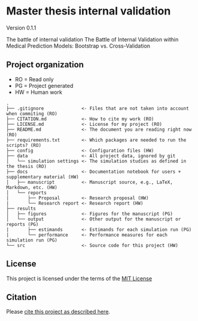 # Master thesis internal validation

Version 0.1.1

The battle of internal validation The Battle of Internal Validation within Medical Prediction Models: Bootstrap vs. Cross-Validation


## Project organization
* RO = Read only
* PG = Project generated
* HW = Human work

```
.
├── .gitignore              <- Files that are not taken into account when commiting (RO)
├── CITATION.md             <- How to cite my work (RO)
├── LICENSE.md              <- License for my project (RO)
├── README.md               <- The document you are reading right now (RO)
├── requirements.txt        <- Which packages are needed to run the scripts? (RO)
├── config                  <- Configuration files (HW)
├── data                    <- All project data, ignored by git
│   └── simulation settings <- The simulation studies as defined in the thesis (RO)
├── docs                    <- Documentation notebook for users + supplementary material (HW)
│   ├── manuscript          <- Manuscript source, e.g., LaTeX, Markdown, etc. (HW)
│   └── reports             
|       ├── Proposal        <- Research proposal (HW)
|       └── Research report <- Research report (HW)            
├── results                 
│   ├── figures             <- Figures for the manuscript (PG)
│   └── output              <- Other output for the manuscript or reports (PG)
|       ├── estimands       <- Estimands for each simulation run (PG)
|       └── performance     <- Performance measures for each simulation run (PG)           
└── src                     <- Source code for this project (HW)

```


## License

This project is licensed under the terms of the [MIT License](/LICENSE.md)

## Citation

Please [cite this project as described here](/CITATION.md).
